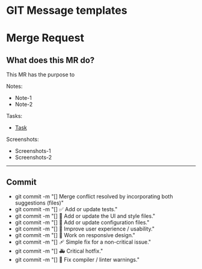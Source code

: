 # GIT Message templates

# Merge Request 

## What does this MR do?
This MR has the purpose to 

Notes:
- Note-1
- Note-2

Tasks:
- [Task]()

Screenshots:

- Screenshots-1
- Screenshots-2

<hr>

## Commit 

- git commit -m "[] Merge conflict resolved by incorporating both suggestions (files)"
- git commit -m "[] :white_check_mark: Add or update tests."
- git commit -m "[] 💄 Add or update the UI and style files."
- git commit -m "[] :wrench: Add or update configuration files."
- git commit -m "[] :children_crossing: Improve user experience / usability."
- git commit -m "[] :iphone: Work on responsive design."
- git commit -m "[] :adhesive_bandage: Simple fix for a non-critical issue."
- git commit -m "[] :ambulance: Critical hotfix."
- git commit -m "[] :rotating_light: Fix compiler / linter warnings."
